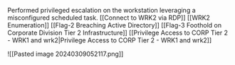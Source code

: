 
Performed privileged escalation on the workstation leveraging a misconfigured scheduled task.
[[Connect to WRK2 via RDP]]
[[WRK2 Enumeration]]
[[Flag-2 Breaching Active Directory]]
[[Flag-3 Foothold on Corporate Division Tier 2 Infrastructure]]
[[Privilege Access to CORP Tier 2 - WRK1 and wrk2|Privilege Access to CORP Tier 2 - WRK1 and wrk2]]


![[Pasted image 20240309052117.png]]



